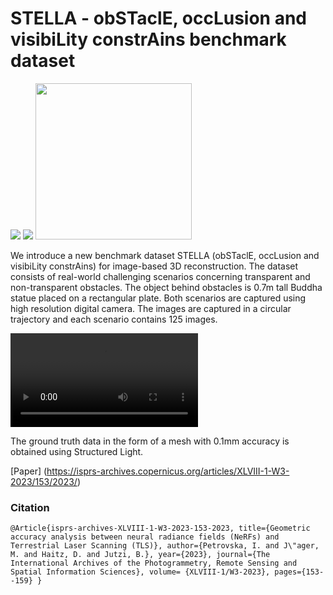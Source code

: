 # STELLA - obSTaclE, occLusion and visibiLity constrAins benchmark dataset
![](https://github.com/sqirrel3/STELLA/blob/main/imgs/window-trajectory.png)
![](https://github.com/sqirrel3/STELLA/blob/main/imgs/vegetation-trajectory.png)
[<img src="[image.png](https://github.com/sqirrel3/STELLA/blob/main/imgs/window-trajectory.png)" width="250"/>](window-trajectory.png)

We introduce a new benchmark dataset STELLA (obSTaclE, occLusion and visibiLity constrAins) for image-based 3D reconstruction. The dataset consists of real-world challenging scenarios concerning transparent and non-transparent obstacles. The object behind obstacles is 0.7m tall Buddha statue placed on a rectangular plate. Both scenarios are captured using high resolution digital camera. The images are captured in a circular trajectory and each scenario contains 125 images.

![](https://github.com/sqirrel3/STELLA/blob/main/imgs/animation.mp4)

The ground truth data in the form of a mesh with 0.1mm accuracy is obtained using Structured Light.

[Paper]
(https://isprs-archives.copernicus.org/articles/XLVIII-1-W3-2023/153/2023/)

### Citation

`@Article{isprs-archives-XLVIII-1-W3-2023-153-2023, title={Geometric accuracy analysis between neural radiance fields (NeRFs) and Terrestrial Laser Scanning (TLS)}, author={Petrovska, I. and J\"ager, M. and Haitz, D. and Jutzi, B.}, year={2023}, journal={The International Archives of the Photogrammetry, Remote Sensing and Spatial Information Sciences}, volume= {XLVIII-1/W3-2023}, pages={153--159} }`
